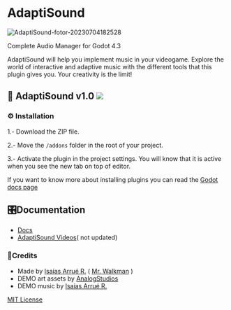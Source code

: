 # AdaptiSound

![AdaptiSound-fotor-20230704182528](https://i.imgur.com/iuKM637.jpeg)

Complete Audio Manager for Godot 4.3

AdaptiSound will help you implement music in your videogame. Explore the world of interactive and adaptive music with the different tools that this plugin gives you.
Your creativity is the limit!


## 🎵 AdaptiSound v1.0 ![](https://camo.githubusercontent.com/d8177663f486ebdd812419dbf9fe4f8e750c01f2026590e5994ee31bbf7a8123/68747470733a2f2f696d672e736869656c64732e696f2f62616467652f476f646f742d76342e302d253233343738636266)
### ⚙ Installation
1.- Download the ZIP file.

2.- Move the `/addons` folder in the root of your project.

3.- Activate the plugin in the project settings. You will know that it is active when you see the new tab on top of editor.

If you want to know more about installing plugins you can read the [Godot docs page](https://docs.godotengine.org/en/stable/tutorials/plugins/editor/installing_plugins.html)


## 🎛Documentation

- [Docs](https://github.com/MrWalkmanDev/AdaptiSound/blob/main/addons/AdaptiSound/Documentation/Contents.md)
- [AdaptiSound Videos](https://www.youtube.com/playlist?list=PLTTGsGhb99NankmxWTExGjzpuvo5aj-Pn)(
not updated)

### 📃Credits
- Made by [Isaías Arrué R.](https://github.com/MrWalkmanDev) ( [Mr. Walkman](https://mr-walkman.itch.io) )
- DEMO art assets by [AnalogStudios](https://analogstudios.itch.io)
- DEMO music by [Isaías Arrué R.](https://colorwavestudios.cl/portfolio/)

[MIT License](https://github.com/MrWalkmanDev/AdaptiSound/blob/main/LICENSE)
